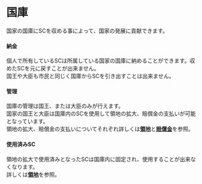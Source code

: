 # 国庫
国家の国庫にSCを収める事によって、国家の発展に貢献できます。

#### 納金

個人で所有しているSCは所属している国家の国庫に納めることができます。収めたSCを元に戻すことが出来ません。  
国王や大臣も市民と同じく国庫からSCを引き出すことは出来ません。  

#### 管理  

国庫の管理は国王、または大臣のみが行えます。  
国家の国王と大臣は国庫内のSCを使用して領地の拡大、賠償金の支払いが可能となっています。  
領地の拡大、賠償金の支払いについてそれぞれ詳しくは[**領地**](/guide/territory)と[**賠償金**](/guide/reparations)を参照。

#### 使用済みSC

領地の拡大で使用済みとなったSCは国庫内に固定され、使用することが出来なくなります。  
詳しくは[**領地**](/guide/territory)を参照。
